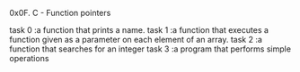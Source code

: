 0x0F. C - Function pointers

task 0 :a function that prints a name.
task 1 :a function that executes a function given as a parameter on each element of an array.
task 2 :a function that searches for an integer
task 3 :a program that performs simple operations
